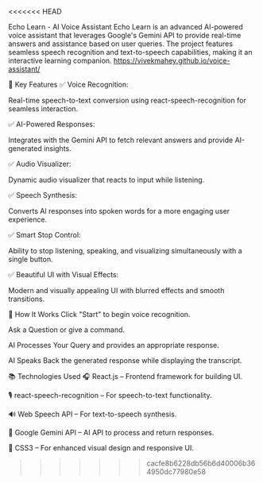 <<<<<<< HEAD

Echo Learn - AI Voice Assistant
Echo Learn is an advanced AI-powered voice assistant that leverages Google's Gemini API to provide real-time answers and assistance based on user queries. The project features seamless speech recognition and text-to-speech capabilities, making it an interactive learning companion.
https://vivekmahey.github.io/voice-assistant/

🌟 Key Features
✅ Voice Recognition:

Real-time speech-to-text conversion using react-speech-recognition for seamless interaction.

✅ AI-Powered Responses:

Integrates with the Gemini API to fetch relevant answers and provide AI-generated insights.

✅ Audio Visualizer:

Dynamic audio visualizer that reacts to input while listening.

✅ Speech Synthesis:

Converts AI responses into spoken words for a more engaging user experience.

✅ Smart Stop Control:

Ability to stop listening, speaking, and visualizing simultaneously with a single button.

✅ Beautiful UI with Visual Effects:

Modern and visually appealing UI with blurred effects and smooth transitions.

🚀 How It Works
Click "Start" to begin voice recognition.

Ask a Question or give a command.

AI Processes Your Query and provides an appropriate response.

AI Speaks Back the generated response while displaying the transcript.

📚 Technologies Used
🎧 React.js – Frontend framework for building UI.

🎙️ react-speech-recognition – For speech-to-text functionality.

🔊 Web Speech API – For text-to-speech synthesis.

🤖 Google Gemini API – AI API to process and return responses.

🎨 CSS3 – For enhanced visual design and responsive UI.
>>>>>>> cacfe8b6228db56b6d40006b364950dc77980e58
